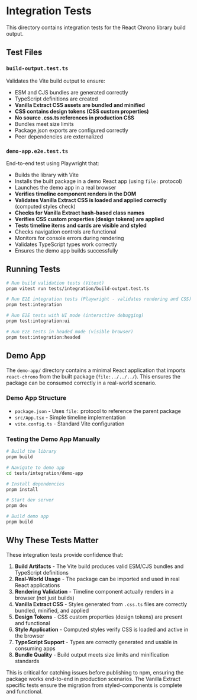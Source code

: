 # Integration Tests

This directory contains integration tests for the React Chrono library build output.

## Test Files

### `build-output.test.ts`
Validates the Vite build output to ensure:
- ESM and CJS bundles are generated correctly
- TypeScript definitions are created
- **Vanilla Extract CSS assets are bundled and minified**
- **CSS contains design tokens (CSS custom properties)**
- **No source .css.ts references in production CSS**
- Bundles meet size limits
- Package.json exports are configured correctly
- Peer dependencies are externalized

### `demo-app.e2e.test.ts`
End-to-end test using Playwright that:
- Builds the library with Vite
- Installs the built package in a demo React app (using `file:` protocol)
- Launches the demo app in a real browser
- **Verifies timeline component renders in the DOM**
- **Validates Vanilla Extract CSS is loaded and applied correctly** (computed styles check)
- **Checks for Vanilla Extract hash-based class names**
- **Verifies CSS custom properties (design tokens) are applied**
- **Tests timeline items and cards are visible and styled**
- Checks navigation controls are functional
- Monitors for console errors during rendering
- Validates TypeScript types work correctly
- Ensures the demo app builds successfully

## Running Tests

```bash
# Run build validation tests (Vitest)
pnpm vitest run tests/integration/build-output.test.ts

# Run E2E integration tests (Playwright - validates rendering and CSS)
pnpm test:integration

# Run E2E tests with UI mode (interactive debugging)
pnpm test:integration:ui

# Run E2E tests in headed mode (visible browser)
pnpm test:integration:headed
```

## Demo App

The `demo-app/` directory contains a minimal React application that imports `react-chrono` from the built package (`file:../../../`). This ensures the package can be consumed correctly in a real-world scenario.

### Demo App Structure
- `package.json` - Uses `file:` protocol to reference the parent package
- `src/App.tsx` - Simple timeline implementation
- `vite.config.ts` - Standard Vite configuration

### Testing the Demo App Manually

```bash
# Build the library
pnpm build

# Navigate to demo app
cd tests/integration/demo-app

# Install dependencies
pnpm install

# Start dev server
pnpm dev

# Build demo app
pnpm build
```

## Why These Tests Matter

These integration tests provide confidence that:
1. **Build Artifacts** - The Vite build produces valid ESM/CJS bundles and TypeScript definitions
2. **Real-World Usage** - The package can be imported and used in real React applications
3. **Rendering Validation** - Timeline component actually renders in a browser (not just builds)
4. **Vanilla Extract CSS** - Styles generated from `.css.ts` files are correctly bundled, minified, and applied
5. **Design Tokens** - CSS custom properties (design tokens) are present and functional
6. **Style Application** - Computed styles verify CSS is loaded and active in the browser
7. **TypeScript Support** - Types are correctly generated and usable in consuming apps
8. **Bundle Quality** - Build output meets size limits and minification standards

This is critical for catching issues before publishing to npm, ensuring the package works end-to-end in production scenarios. The Vanilla Extract specific tests ensure the migration from styled-components is complete and functional.
